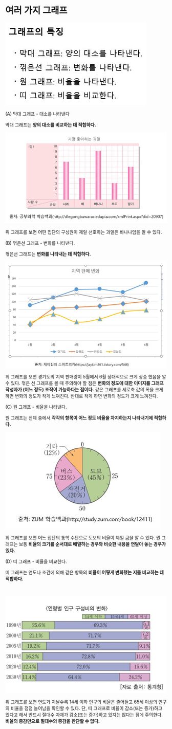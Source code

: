 # 여러 가지 그래프

![](./Figure/Graphs_Type1.JPG)



(A) 막대 그래프 - 대소를 나타낸다

막대 그래프는 **양의 대소를 비교하는 데 적합하다.**

![](./Figure/Graphs_Type2.JPG)

위 그래프를 보면 어떤 집단의 구성원이 제일 선호하는 과일은 바나나임을 알 수 있다. 



(B) 꺾은선 그래프 - 변화를 나타낸다.

꺾은선 그래프는 **변화를 나타내는 데 적합하다.**

![](./Figure/Graphs_Type3.JPG)

위 그래프를 보면 경기도의 지역 판매량이 5월에서 6월 상대적으로 크게 상승 했음을 알 수 있다. 꺾은 선 그래프를 볼 때 주의해야 할 점은 **변화의 정도에 대한 이미지를 그래프 작성자가 (어느 정도) 조작이 가능하다는 점이다.** 같은 그래프를 세로축 값의 폭을 크게 하면 변화의 정도가 작게 느껴진다. 반대로 작게 하면 변화의 정도가 크게 느껴진다.



(C) 원 그래프 - 비율을 나타낸다. 

원 그래프는 전체 중에서 **각각의 항목이 어느 정도 비율을 차지하는지 나타내기에 적합하다.**

![](./Figure/Graphs_Type4.JPG)

위 그래프를 보면 어느 집단의 통학 수단으로 도보의 비율이 제일 큼을 알 수 있다. 원 그래프는 보통 **비율의 크기를 순서대로 배열하는 경우와 비슷한 내용을 연달아 놓는 경우가 있다.**



(D) 띠 그래프 - 비율을 비교한다.

띠 그래프는 연도나 조건에 의해 같은 항목의 **비율이 어떻게 변화했는 지를 비교하는 데 적합하다.**

![]()

![Graphs_Type5](./Figure/Graphs_Type5.JPG)

위 그래프를 보면 연도가 지날수록 14세 이하 인구의 비율은 줄어들고 65세 이상의 인구의 비율을 점점 늘어남을 확인할 수 있다. 단, 띠 그래프로 비율이 감소(또는 증가)하고 있다고 해서 반드시 절대수 자체가 감소(또는 증가)하고 있지는 않다는 점에 주의한다. **비율의 증감만으로 절대수의 증감을 판단할 수 없다.**
